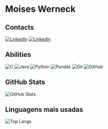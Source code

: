 # Moises Werneck
## Contacts
[![LinkedIn](https://img.shields.io/badge/LinkedIn-0077B5?style=for-the-badge&logo=linkedin&logoColor=white)]((https://www.linkedin.com/in/moiseswerneck/))
[![LinkedIn](https://img.shields.io/badge/DIO-purple?style=for-the-badge&logo=linkedin&logoColor=white)]((https://www.dio.me/users/mauadwerneck))
## Abilities
![C](https://img.shields.io/badge/C-black?style=for-the-badge&logo=c-sharp&logoColor=823085)
![Java](https://img.shields.io/badge/Java-black?style=for-the-badge&logo=openjdk&logoColor=orange)
![Python](https://img.shields.io/badge/Python-black?style=for-the-badge&logo=python&logoColor=yellow)
![Pandas](https://img.shields.io/badge/Pandas-black?style=for-the-badge&logo=pandas&logoColor=)
![Git](https://img.shields.io/badge/Git-black?style=for-the-badge&logo=git&logoColor=orange)
![GitHub](https://img.shields.io/badge/GitHub-black?style=for-the-badge&logo=github&logoColor=white)



## GitHub Stats
![GitHub Stats](https://github-readme-stats.vercel.app/api?username=mawerneck&theme=transparent&bg_color=000&border_color=black&show_icons=true&icon_color=30A3DC&title_color=green&text_color=FFF)
## Linguagens mais usadas
![Top Langs](https://github-readme-stats-git-masterrstaa-rickstaa.vercel.app/api/top-langs/?username=mawerneck&layout=compact&bg_color=000&border_color=black&title_color=green&text_color=FFF)
